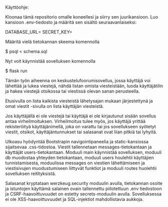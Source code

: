 Käyttöohje:

Kloonaa tämä repositorio omalle koneellesi ja siirry sen juurikansioon. Luo kansioon .env-tiedosto ja määritä sen sisältö seuraavanlaiseksi:

DATABASE_URL=<tietokannan-paikallinen-osoite>
SECRET_KEY=<salainen-avain>

Määritä vielä tietokannan skeema komennolla

$ psql < schema.sql

Nyt voit käynnistää sovelluksen komennolla

$ flask run

Tämän työn aiheenna on keskustelufoorumisovellus, jossa käyttäjä voi lähettää ja lukea viestejä, nähdä listan omista viesteistään, luoda käyttäjätilin ja hakea viestejä otsikossa tai viestissä olevan sanan perusteella. 

Etusivulla on lista kaikista viesteistä lähetysajan mukaan järjestettynä ja omat viestit -sivulla on lista käyttäjän viesteistä. 

Jos käyttäjällä ei ole viestejä tai käyttäjä ei ole kirjautunut sisään sovellus antaa virheilmoituksen. Virheilmoitus tulee myös, jos käyttäjä yrittää rekisteröityä käyttäjänimellä, joka on varattu tai jos sovellukseen syötetyt viestit, otsikot, käyttäjäntunnukset tai salasanat ovat liian pitkiä tai lyhyitä. 

Ulkoasu hyödyntää Bootstrapin navigointipaneelia ja static-kansiossa sijaitsevaa .css-tidostoa. Viestit tallennetaan messages-tietokantaan ja käyttäjät users-tietokantaan. Moduuli main käynnistää sovelluksen, moduuli db muodostaa yhteyden tietokantaan, moduuli users houlehtii käyttäjien tunnistamisesta, moduulissa messages on viestien lähettämiseen ja viestisivujen muodustumiseen liittyvät funktiot ja moduuli routes huolehtii sovelluksen reitityksistä. 

Salasanat kryptataan werzkeug.security moduulin avulla, tietokannan osoite ja istuntojen käyttämä salainen ovain tallennettu piilotettuun .env tiedostoon ja CSRF-haavoittuvuudet on estetty secrets-moduulin avulla. Sovelluksessa ei ole XSS-haavoittuvuudet ja SQL-injektiot mahdollistavia aukkoja.
